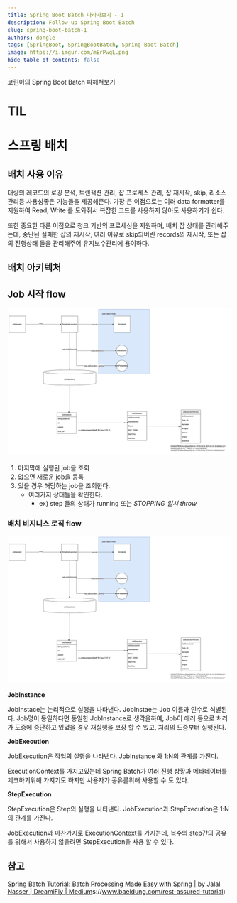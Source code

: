 ```yaml
---
title: Spring Boot Batch 따라가보기 - 1
description: Follow up Spring Boot Batch  
slug: spring-boot-batch-1
authors: dongle 
tags: [SpringBoot, SpringBootBatch, Spring-Boot-Batch]
image: https://i.imgur.com/mErPwqL.png
hide_table_of_contents: false
---
```

코린이의 Spring Boot Batch 파헤쳐보기
<!--truncate-->
# TIL

# 스프링 배치

## 배치 사용 이유

대량의 레코드의 로깅 분석, 트랜잭션 관리, 잡 프로세스 관리, 잡 재시작, skip, 리소스 관리등 사용성좋은 기능들을 제공해준다. 가장 큰 이점으로는 여러 data formatter를 지원하여 Read, Write 를 도와줘서 복잡한 코드를 사용하지 않아도 사용하기가 쉽다.

또한 중요한 다른 이점으로 청크 기반의 프로세싱을 지원하며, 배치 잡 상태를 관리해주는데, 중단된 실패한 잡의 재시작, 여러 이유로 skip되버린  records의 재시작, 또는 잡의 진행상태 들을 관리해주어 유지보수관리에 용이하다.

## 배치 아키텍처

## Job 시작 flow

![batch-job-start-flow](./2023-04-27/Untitled.png)

1. 마지막에 실행된 job을 조회
2. 없으면 새로운 job을 등록
3. 있을 경우 해당하는 job을 조회한다.
    - 여러가지 상태들을 확인한다.
        - ex) step 들의 상태가 running 또는 *STOPPING 일시 throw*

### 배치 비지니스 로직 flow

![spring-boot-batch-business-flow](./2023-04-27/Untitled.png)

**JobInstance**

JobInstace는 논리적으로 실행을 나타낸다. JobInstae는 Job 이름과 인수로 식별된다. Job명이 동일하다면 동일한 JobInstance로 생각을하여, Job이 에러 등으로 처리가 도중에 중단하고 있었을 경우 재실행을 보장 할 수 있고, 처리의 도중부터 실행된다.

**JobExecution**

JobExecution은 작업의 실행을 나타낸다. JobInstance 와 1:N의 관계를 가진다.

ExecutionContext를 가지고있는데 Spring Batch가 여러 진행 상황과 메타데이터를 체크하기위해 가지기도 하지만 사용자가 공유를위해 사용할 수 도 있다.

**StepExecution**

StepExecution은 Step의 실행을 나타낸다. JobExecution과 StepExecution은 1:N의 관계를 가진다.

JobExecution과 마찬가지로 ExecutionContext를 가지는데, 복수의 step간의 공유를 위해서 사용하지 않을려면 StepExecution을 사용 할 수 있다.


## 참고

[Spring Batch Tutorial: Batch Processing Made Easy with Spring | by Jalal Nasser | DreamiFly | Medium](https://medium.com/dreamifly/spring-batch-tutorial-batch-processing-made-easy-with-spring-3219b4de052)s://www.baeldung.com/rest-assured-tutorial)